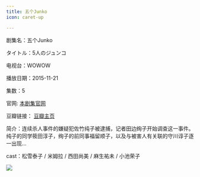 ```yaml
---
title: 五个Junko
icon: caret-up

---
```


剧集名：五个Junko

タイトル：5人のジュンコ

电视台：WOWOW

播放日期：2015-11-21

集数：5

官网: [本剧集官网](https://www.wowow.co.jp/detail/107551)

豆瓣链接： [豆瓣主页](https://movie.douban.com/subject/26612308/)


简介：连续杀人事件的嫌疑犯佐竹纯子被逮捕，记者田边绚子开始调查这一事件。纯子的同学筱田淳子，绚子的前同事福留顺子，以及与被害人有关联的守川谆子逐一出现… ​​​

cast：松雪泰子 / 米姆拉 / 西田尚美 / 麻生祐未 / 小池荣子

![](https://listpic.tsgsanjiao.com/2015/2015wgcz.jpg)